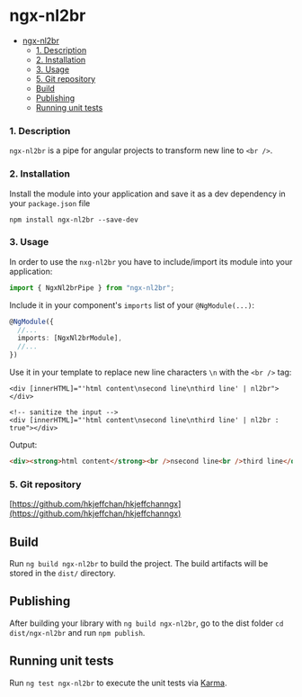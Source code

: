 # ngx-nl2br

- [ngx-nl2br](#ngx-nl2br)
    - [1. Description](#1-description)
    - [2. Installation](#2-installation)
    - [3. Usage](#3-usage)
    - [5. Git repository](#5-git-repository)
  - [Build](#build)
  - [Publishing](#publishing)
  - [Running unit tests](#running-unit-tests)

### <a name="description"></a>1. Description

`ngx-nl2br` is a pipe for angular projects to transform new line to `<br />`.

### <a name="installation"></a>2. Installation

Install the module into your application and save it as a dev
dependency in your `package.json` file

```
npm install ngx-nl2br --save-dev
```

### <a name="usage"></a>3. Usage

In order to use the `nxg-nl2br` you have to include/import its module into your application:

```typescript
import { NgxNl2brPipe } from "ngx-nl2br";
```

Include it in your component's `imports` list of your `@NgModule(...)`:

```typescript
@NgModule({
  //...
  imports: [NgxNl2brModule],
  //...
})
```

Use it in your template to replace new line characters `\n` with
the `<br />` tag:

```
<div [innerHTML]="'html content\nsecond line\nthird line' | nl2br"></div>

<!-- sanitize the input -->
<div [innerHTML]="'html content\nsecond line\nthird line' | nl2br : true"></div>
```

Output:

```html
<div><strong>html content</strong><br />nsecond line<br />third line</div>
```

### <a name="git"></a>5. Git repository

[https://github.com/hkjeffchan/hkjeffchanngx](https://github.com/hkjeffchan/hkjeffchanngx)

## Build

Run `ng build ngx-nl2br` to build the project. The build artifacts will be stored in the `dist/` directory.

## Publishing

After building your library with `ng build ngx-nl2br`, go to the dist folder `cd dist/ngx-nl2br` and run `npm publish`.

## Running unit tests

Run `ng test ngx-nl2br` to execute the unit tests via [Karma](https://karma-runner.github.io).
